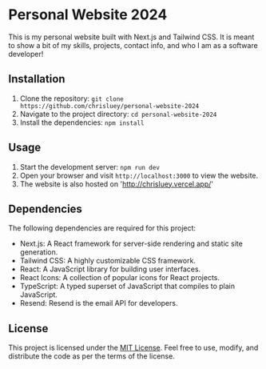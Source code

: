 # Personal Website 2024

This is my personal website built with Next.js and Tailwind CSS. It is meant to show a bit of my skills, projects, contact info, and who I am as a software developer!

## Installation

1. Clone the repository: `git clone https://github.com/chrisluey/personal-website-2024`
2. Navigate to the project directory: `cd personal-website-2024`
3. Install the dependencies: `npm install`

## Usage

1. Start the development server: `npm run dev`
2. Open your browser and visit `http://localhost:3000` to view the website.
3. The website is also hosted on 'http://chrisluey.vercel.app/'

## Dependencies

The following dependencies are required for this project:

- Next.js: A React framework for server-side rendering and static site generation.
- Tailwind CSS: A highly customizable CSS framework.
- React: A JavaScript library for building user interfaces.
- React Icons: A collection of popular icons for React projects.
- TypeScript: A typed superset of JavaScript that compiles to plain JavaScript.
- Resend: Resend is the email API for developers.

## License

This project is licensed under the [MIT License](https://opensource.org/licenses/MIT). Feel free to use, modify, and distribute the code as per the terms of the license.

